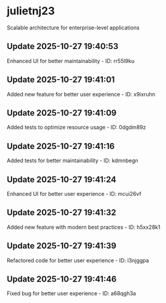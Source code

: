# julietnj23
Scalable architecture for enterprise-level applications

## Update 2025-10-27 19:40:53
Enhanced UI for better maintainability - ID: rr55l9ku


## Update 2025-10-27 19:41:01
Added new feature for better user experience - ID: x9ixruhn


## Update 2025-10-27 19:41:09
Added tests to optimize resource usage - ID: 0dgdm89z


## Update 2025-10-27 19:41:16
Added tests for better maintainability - ID: kdmnbegn


## Update 2025-10-27 19:41:24
Enhanced UI for better user experience - ID: mcui26vf


## Update 2025-10-27 19:41:32
Added new feature with modern best practices - ID: h5xx28k1


## Update 2025-10-27 19:41:39
Refactored code for better user experience - ID: l3njggpa


## Update 2025-10-27 19:41:46
Fixed bug for better user experience - ID: a68qgh3a

